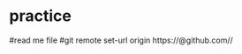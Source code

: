 # practice
#read me file
#git remote set-url origin https://<token>@github.com/<username>/<repo-name>
